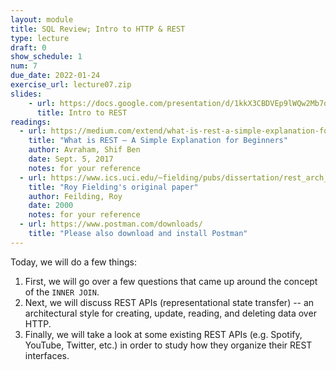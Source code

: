 ```yaml
---
layout: module
title: SQL Review; Intro to HTTP & REST
type: lecture
draft: 0
show_schedule: 1
num: 7
due_date: 2022-01-24
exercise_url: lecture07.zip
slides:
    - url: https://docs.google.com/presentation/d/1kkX3CBDVEp9lWQw2Mb7o1_JFCcrmI_6bBXQYX6Rutcg/edit?usp=sharing
      title: Intro to REST
readings:
  - url: https://medium.com/extend/what-is-rest-a-simple-explanation-for-beginners-part-1-introduction-b4a072f8740f
    title: "What is REST — A Simple Explanation for Beginners"
    author: Avraham, Shif Ben 
    date: Sept. 5, 2017
    notes: for your reference
  - url: https://www.ics.uci.edu/~fielding/pubs/dissertation/rest_arch_style.htm
    title: "Roy Fielding's original paper"
    author: Feilding, Roy
    date: 2000
    notes: for your reference
  - url: https://www.postman.com/downloads/
    title: "Please also download and install Postman"
---
```


Today, we will do a few things: 
1. First, we will go over a few questions that came up around the concept of the `INNER JOIN`. 
1. Next, we will discuss REST APIs (representational state transfer) -- an architectural style for creating, update, reading, and deleting data over HTTP. 
1. Finally, we will take a look at some existing REST APIs (e.g. Spotify, YouTube, Twitter, etc.) in order to study how they organize their REST interfaces.
